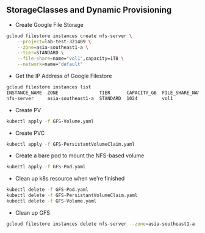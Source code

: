 ## StorageClasses and Dynamic Provisioning

- Create Google File Storage

```bash
gcloud filestore instances create nfs-server \
    --project=lab-test-321409 \
    --zone=asia-southeast1-a \
    --tier=STANDARD \
    --file-share=name="vol1",capacity=1TB \
    --network=name="default"
```

- Get the IP Address of Google Filestore

```bash
gcloud filestore instances list
INSTANCE_NAME  ZONE               TIER      CAPACITY_GB  FILE_SHARE_NAME  IP_ADDRESS  STATE  CREATE_TIME
nfs-server     asia-southeast1-a  STANDARD  1024         vol1             10.98.1.90  READY  2021-09-18T04:31:33
```

- Create PV

```bash
kubectl apply -f GFS-Volume.yaml
```

- Create PVC

```bash
kubectl apply -f GFS-PersistantVolumeClaim.yaml
```

- Create a bare pod to mount the NFS-based volume

```bash
kubectl apply -f GFS-Pod.yaml
```

- Clean up k8s resource when we're finished

```bash
kubectl delete -f GFS-Pod.yaml
kubectl delete -f GFS-PersistantVolumeClaim.yaml
kubectl delete -f GFS-Volume.yaml
```

- Clean up GFS

```bash
gcloud filestore instances delete nfs-server --zone=asia-southeast1-a
```
